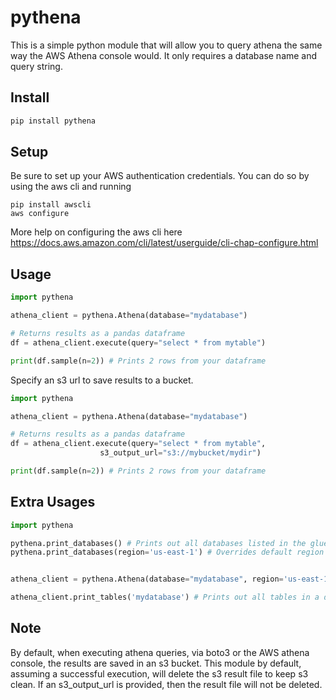 # pythena

This is a simple python module that will allow you to query athena the same way the AWS Athena console would. It only requires a database name and query string.

## Install
```bash
pip install pythena
```

## Setup
Be sure to set up your AWS authentication credentials. You can do so by using the aws cli and running
```
pip install awscli
aws configure
```
More help on configuring the aws cli here https://docs.aws.amazon.com/cli/latest/userguide/cli-chap-configure.html


## Usage

```python
import pythena

athena_client = pythena.Athena(database="mydatabase") 

# Returns results as a pandas dataframe
df = athena_client.execute(query="select * from mytable")

print(df.sample(n=2)) # Prints 2 rows from your dataframe
```

Specify an s3 url to save results to a bucket.
```python
import pythena

athena_client = pythena.Athena(database="mydatabase")

# Returns results as a pandas dataframe
df = athena_client.execute(query="select * from mytable", 
                    s3_output_url="s3://mybucket/mydir")

print(df.sample(n=2)) # Prints 2 rows from your dataframe
```

## Extra Usages

```python
import pythena

pythena.print_databases() # Prints out all databases listed in the glue catalog
pythena.print_databases(region='us-east-1') # Overrides default region


athena_client = pythena.Athena(database="mydatabase", region='us-east-1') # Override default region

athena_client.print_tables('mydatabase') # Prints out all tables in a database
```

## Note
By default, when executing athena queries, via boto3 or the AWS athena console, the results are saved in an s3 bucket. This module by default, assuming a successful execution, will delete the s3 result file to keep s3 clean. If an s3_output_url is provided, then the result file will not be deleted.